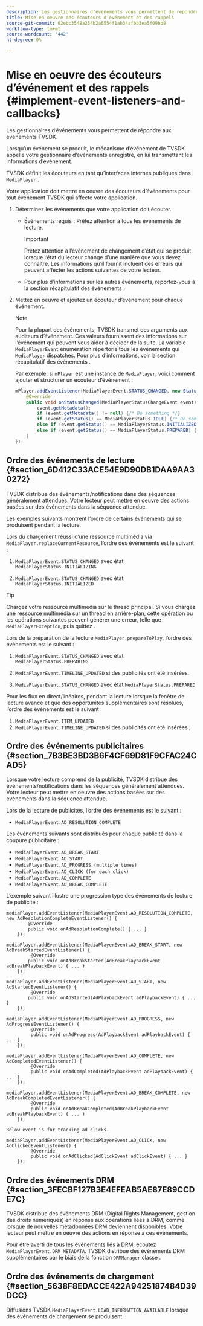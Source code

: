 ```yaml
---
description: Les gestionnaires d’événements vous permettent de répondre aux événements TVSDK.
title: Mise en oeuvre des écouteurs d’événement et des rappels
source-git-commit: 02ebc3548a254b2a6554f1ab34afbb3ea5f09bb8
workflow-type: tm+mt
source-wordcount: '442'
ht-degree: 0%

---
```


# Mise en oeuvre des écouteurs d’événement et des rappels {#implement-event-listeners-and-callbacks}

Les gestionnaires d’événements vous permettent de répondre aux événements TVSDK.

Lorsqu’un événement se produit, le mécanisme d’événement de TVSDK appelle votre gestionnaire d’événements enregistré, en lui transmettant les informations d’événement.

TVSDK définit les écouteurs en tant qu’interfaces internes publiques dans `MediaPlayer` .

Votre application doit mettre en oeuvre des écouteurs d’événements pour tout événement TVSDK qui affecte votre application.

1. Déterminez les événements que votre application doit écouter.

   * Événements requis : Prêtez attention à tous les événements de lecture.

     >[!IMPORTANT]
     >
     >Prêtez attention à l’événement de changement d’état qui se produit lorsque l’état du lecteur change d’une manière que vous devez connaître. Les informations qu’il fournit incluent des erreurs qui peuvent affecter les actions suivantes de votre lecteur.

   * Pour plus d’informations sur les autres événements, reportez-vous à la section récapitulatif des événements .

1. Mettez en oeuvre et ajoutez un écouteur d’événement pour chaque événement.

   >[!NOTE]
   >
   >Pour la plupart des événements, TVSDK transmet des arguments aux auditeurs d’événement. Ces valeurs fournissent des informations sur l’événement qui peuvent vous aider à décider de la suite. La variable `MediaPlayerEvent` énumération répertorie tous les événements qui `MediaPlayer` dispatches. Pour plus d’informations, voir la section récapitulatif des événements .

   Par exemple, si `mPlayer` est une instance de `MediaPlayer`, voici comment ajouter et structurer un écouteur d’événement :

   ```java
   mPlayer.addEventListener(MediaPlayerEvent.STATUS_CHANGED, new StatusChangeEventListener() { 
       @Override 
       public void onStatusChanged(MediaPlayerStatusChangeEvent event) { 
           event.getMetadata(); 
           if (event.getMetadata() != null) {/* Do something */} 
           if (event.getStatus() == MediaPlayerStatus.IDLE) {/* Do something */} 
           else if (event.getStatus() == MediaPlayerStatus.INITIALIZED) {/* Do something */} 
           else if (event.getStatus() == MediaPlayerStatus.PREPARED) {/* Do something */} 
       } 
   }); 
   ```

## Ordre des événements de lecture {#section_6D412C33ACE54E9D90DB1DAA9AA30272}

TVSDK distribue des événements/notifications dans des séquences généralement attendues. Votre lecteur peut mettre en oeuvre des actions basées sur des événements dans la séquence attendue.

Les exemples suivants montrent l’ordre de certains événements qui se produisent pendant la lecture.

Lors du chargement réussi d’une ressource multimédia via `MediaPlayer.replaceCurrentResource`, l’ordre des événements est le suivant :

1. `MediaPlayerEvent.STATUS_CHANGED` avec état `MediaPlayerStatus.INITIALIZING`

1. `MediaPlayerEvent.STATUS_CHANGED` avec état `MediaPlayerStatus.INITIALIZED`

>[!TIP]
>
>Chargez votre ressource multimédia sur le thread principal. Si vous chargez une ressource multimédia sur un thread en arrière-plan, cette opération ou les opérations suivantes peuvent générer une erreur, telle que `MediaPlayerException`, puis quittez .

Lors de la préparation de la lecture `MediaPlayer.prepareToPlay`, l’ordre des événements est le suivant :

1. `MediaPlayerEvent.STATUS_CHANGED` avec état `MediaPlayerStatus.PREPARING`

1. `MediaPlayerEvent.TIMELINE_UPDATED` si des publicités ont été insérées.
1. `MediaPlayerEvent.STATUS_CHANGED` avec état `MediaPlayerStatus.PREPARED`

Pour les flux en direct/linéaires, pendant la lecture lorsque la fenêtre de lecture avance et que des opportunités supplémentaires sont résolues, l’ordre des événements est le suivant :

1. `MediaPlayerEvent.ITEM_UPDATED`
1. `MediaPlayerEvent.TIMELINE_UPDATED` si des publicités ont été insérées ;

## Ordre des événements publicitaires {#section_7B3BE3BD3B6F4CF69D81F9CFAC24CAD5}

Lorsque votre lecture comprend de la publicité, TVSDK distribue des événements/notifications dans les séquences généralement attendues. Votre lecteur peut mettre en oeuvre des actions basées sur des événements dans la séquence attendue.

Lors de la lecture de publicités, l’ordre des événements est le suivant :

* `MediaPlayerEvent.AD_RESOLUTION_COMPLETE`

Les événements suivants sont distribués pour chaque publicité dans la coupure publicitaire :

* `MediaPlayerEvent.AD_BREAK_START`
* `MediaPlayerEvent.AD_START`
* `MediaPlayerEvent.AD_PROGRESS (multiple times)`
* `MediaPlayerEvent.AD_CLICK (for each click)`
* `MediaPlayerEvent.AD_COMPLETE`
* `MediaPlayerEvent.AD_BREAK_COMPLETE`

L’exemple suivant illustre une progression type des événements de lecture de publicité :

```
mediaPlayer.addEventListener(MediaPlayerEvent.AD_RESOLUTION_COMPLETE, new AdResolutionCompleteEventListener() { 
        @Override 
        public void onAdResolutionComplete() { ... } 
    }); 
 
mediaPlayer.addEventListener(MediaPlayerEvent.AD_BREAK_START, new AdBreakStartedEventListener() { 
         @Override 
        public void onAdBreakStarted(AdBreakPlaybackEvent adBreakPlaybackEvent) { ... } 
    }); 
 
mediaPlayer.addEventListener(MediaPlayerEvent.AD_START, new AdStartedEventListener() { 
         @Override 
        public void onAdStarted(AdPlaybackEvent adPlaybackEvent) { ... } 
    }); 
 
mediaPlayer.addEventListener(MediaPlayerEvent.AD_PROGRESS, new AdProgressEventListener() { 
         @Override 
         public void onAdProgress(AdPlaybackEvent adPlaybackEvent) { ... } 
    }); 
 
mediaPlayer.addEventListener(MediaPlayerEvent.AD_COMPLETE, new AdCompletedEventListener() { 
         @Override 
         public void onAdCompleted(AdPlaybackEvent adPlaybackEvent) { ... } 
    }); 
 
mediaPlayer.addEventListener(MediaPlayerEvent.AD_BREAK_COMPLETE, new AdBreakCompletedEventListener() { 
         @Override 
         public void onAdBreakCompleted(AdBreakPlaybackEvent adBreakPlaybackEvent) { ... } 
    }); 
 
Below event is for tracking ad clicks. 
 
mediaPlayer.addEventListener(MediaPlayerEvent.AD_CLICK, new AdClickedEventListener() { 
         @Override 
         public void onAdClicked(AdClickEvent adClickEvent) { ... } 
    });
```

## Ordre des événements DRM {#section_3FECBF127B3E4EFEAB5AE87E89CCDE7C}

TVSDK distribue des événements DRM (Digital Rights Management, gestion des droits numériques) en réponse aux opérations liées à DRM, comme lorsque de nouvelles métadonnées DRM deviennent disponibles. Votre lecteur peut mettre en oeuvre des actions en réponse à ces événements.

Pour être averti de tous les événements liés à DRM, écoutez `MediaPlayerEvent.DRM_METADATA`. TVSDK distribue des événements DRM supplémentaires par le biais de la fonction `DRMManager` classe .

## Ordre des événements de chargement {#section_5638F8EDACCE422A9425187484D39DCC}

Diffusions TVSDK `MediaPlayerEvent.LOAD_INFORMATION_AVAILABLE` lorsque des événements de chargement se produisent.
